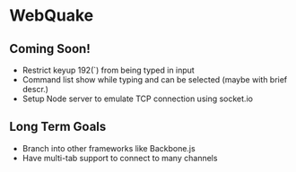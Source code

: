 # WebQuake

## Coming Soon!
* Restrict keyup 192(`) from being typed in input
* Command list show while typing and can be selected (maybe with brief descr.)
* Setup Node server to emulate TCP connection using socket.io

## Long Term Goals
* Branch into other frameworks like Backbone.js
* Have multi-tab support to connect to many channels